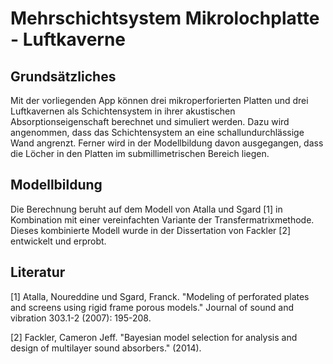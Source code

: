 # Mehrschichtsystem Mikrolochplatte - Luftkaverne

## Grunds&auml;tzliches

Mit der vorliegenden App k&ouml;nnen drei mikroperforierten Platten und drei Luftkavernen als Schichtensystem in ihrer akustischen Absorptionseigenschaft berechnet und simuliert werden. Dazu wird angenommen, dass das Schichtensystem an eine schallundurchl&auml;ssige Wand angrenzt. Ferner wird in der Modellbildung davon ausgegangen, dass die L&ouml;cher in den Platten im submillimetrischen Bereich liegen. 

## Modellbildung

Die Berechnung beruht auf dem Modell von Atalla und Sgard [1] in Kombination mit einer vereinfachten Variante der Transfermatrixmethode. Dieses kombinierte Modell wurde in der Dissertation von Fackler [2] entwickelt und erprobt.


## Literatur

[1] Atalla, Noureddine und Sgard, Franck. "Modeling of perforated plates and screens using rigid frame porous models." Journal of sound and vibration 303.1-2 (2007): 195-208.

[2] Fackler, Cameron Jeff. "Bayesian model selection for analysis and design of multilayer sound absorbers." (2014).
